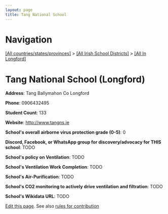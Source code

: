 ```yaml
---
layout: page
title: Tang National School
---
```

# Navigation

[[All countries/states/provinces]](../../..) > [[All Irish School Districts]](../..) > [[All In Longford]](..)

# Tang National School (Longford)

**Address**: Tang Ballymahon Co Longford

**Phone**: 0906432495

**Student Count**: 133

**Website**: <http://www.tangns.ie>

**School's overall airborne virus protection grade (0-5)**: 0

**Discord, Facebook, or WhatsApp group for discovery/advocacy for THIS school**: TODO

**School's policy on Ventilation**: TODO

**School's Ventilation Work Completion**: TODO

**School's Air-Purification**: TODO

**School's CO2 monitoring to actively drive ventilation and filtration**: TODO

**School's Wikidata URL**: TODO


[Edit this page](https://github.com/ventilate-schools/Ireland/edit/main/./Longford/Tang_National_School.md). See also [rules for contribution](../../../contribution-rules/)